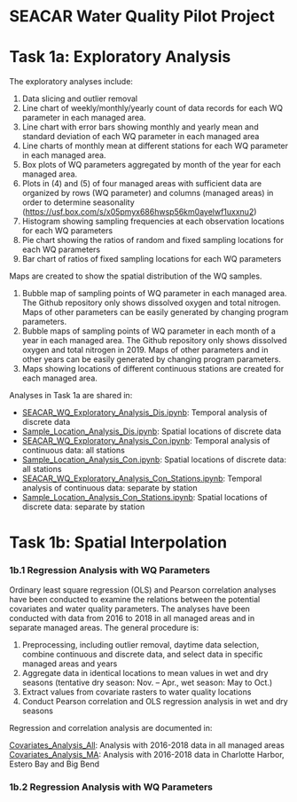 # SEACAR Water Quality Pilot Project

# Task 1a: Exploratory Analysis

The exploratory analyses include:
1.	Data slicing and outlier removal
2.	Line chart of weekly/monthly/yearly count of data records for each WQ parameter in each managed area.
3.	Line chart with error bars showing monthly and yearly mean and standard deviation of each WQ parameter in each managed area
4.	Line charts of monthly mean at different stations for each WQ parameter in each managed area.
5.	Box plots of WQ parameters aggregated by month of the year for each managed area.
6.	Plots in (4) and (5) of four managed areas with sufficient data are organized by rows (WQ parameter) and columns (managed areas) in order to determine seasonality (https://usf.box.com/s/x05pmyx686hwsp56km0ayelwf1uxxnu2)
7.	Histogram showing sampling frequencies at each observation locations for each WQ parameters
8.	Pie chart showing the ratios of random and fixed sampling locations for each WQ parameters
9.	Bar chart of ratios of fixed sampling locations for each WQ parameters

Maps are created to show the spatial distribution of the WQ samples.
1.	Bubble map of sampling points of WQ parameter in each managed area. The Github repository only shows dissolved oxygen and total nitrogen. Maps of other parameters can be easily generated by changing program parameters.
2.	Bubble maps of sampling points of WQ parameter in each month of a year in each managed area. The Github repository only shows dissolved oxygen and total nitrogen in 2019. Maps of other parameters and in other years can be easily generated by changing program parameters.
3.	Maps showing locations of different continuous stations are created for each managed area.

Analyses in Task 1a are shared in:
-	[SEACAR_WQ_Exploratory_Analysis_Dis.ipynb](https://github.com/qiang-yi/SEACAR_WQ_Pilot/blob/main/SEACAR_WQ_Exploratory_Analysis_Dis.ipynb): Temporal analysis of discrete data
-	[Sample_Location_Analysis_Dis.ipynb](https://github.com/qiang-yi/SEACAR_WQ_Pilot/blob/main/Sample_Location_Analysis_Dis.ipynb): Spatial locations of discrete data
-	[SEACAR_WQ_Exploratory_Analysis_Con.ipynb](https://github.com/qiang-yi/SEACAR_WQ_Pilot/blob/main/SEACAR_WQ_Exploratory_Analysis_Con.ipynb): Temporal analysis of continuous data: all stations
-	[Sample_Location_Analysis_Con.ipynb](https://github.com/qiang-yi/SEACAR_WQ_Pilot/blob/main/Sample_Location_Analysis_Con.ipynb): Spatial locations of discrete data: all stations
-	[SEACAR_WQ_Exploratory_Analysis_Con_Stations.ipynb](https://github.com/qiang-yi/SEACAR_WQ_Pilot/blob/main/SEACAR_WQ_Exploratory_Analysis_Con_Stations.ipynb): Temporal analysis of continuous data: separate by station
-	[Sample_Location_Analysis_Con_Stations.ipynb](https://github.com/qiang-yi/SEACAR_WQ_Pilot/blob/main/Sample_Location_Analysis_Con_Stations.ipynb): Spatial locations of discrete data: separate by station

# Task 1b: Spatial Interpolation

### 1b.1 Regression Analysis with WQ Parameters
Ordinary least square regression (OLS) and Pearson correlation analyses have been conducted to examine the relations between the potential covariates and water quality parameters. The analyses have been conducted with data from 2016 to 2018 in all managed areas and in separate managed areas. The general procedure is:
1)	Preprocessing, including outlier removal, daytime data selection, combine continuous and discrete data, and select data in specific managed areas and years
2)	Aggregate data in identical locations to mean values in wet and dry seasons (tentative dry season: Nov. – Apr., wet season: May to Oct.)
3)	Extract values from covariate rasters to water quality locations
4)	Conduct Pearson correlation and OLS regression analysis in wet and dry seasons

Regression and correlation analysis are documented in:

[Covariates_Analysis_All](https://github.com/qiang-yi/SEACAR_WQ_Pilot/blob/main/Covariates_Analysis_All.ipynb): Analysis with 2016-2018 data in all managed areas
[Covariates_Analysis_MA](https://github.com/qiang-yi/SEACAR_WQ_Pilot/blob/main/Covariates_Analysis_MA.ipynb): Analysis with 2016-2018 data in Charlotte Harbor, Estero Bay and Big Bend


### 1b.2 Regression Analysis with WQ Parameters
